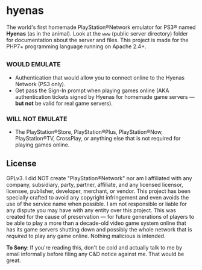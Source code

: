 # hyenas
The world's first homemade PlayStation®Network emulator for PS3® named **Hyenas** (as in the animal). Look at the `www` (public server directory) folder for documentation about the server and files. This project is made for the PHP7+ programming language running on Apache 2.4+.

## 

### WOULD EMULATE
- Authentication that would allow you to connect online to the Hyenas Network (PS3 only).
- Get pass the Sign-In prompt when playing games online (AKA authentication tickets signed by Hyenas for homemade game servers — **but not** be valid for real game servers).

### WILL **NOT** EMULATE
- The PlayStation®Store, PlayStation®Plus, PlayStation®Now, PlayStation®TV, CrossPlay, or anything else that is not required for playing games online.

## License
GPLv3. I did NOT create "PlayStation®Network" nor am I affiliated with any company, subsidiary, party, partner, affiliate, and any licensed licensor, licensee, publisher, developer, merchant, or vendor. This project has been specially crafted to avoid any copyright infringement and even avoids the use of the service name when possible. I am not responsible or liable for any dispute you may have with any entity over this project. This was created for the cause of preservation — for future generations of players to be able to play a more than a decade-old video game system online that has its game servers shutting down and possibly the whole network that is *required* to play any game online. Nothing malicious is intended.

**To Sony**: If you're reading this, don't be cold and actually talk to me by email informally before filing any C&D notice against me. That would be great.
